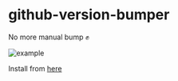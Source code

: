 # github-version-bumper

No more manual bump ✊

![example](https://user-images.githubusercontent.com/24380446/233922144-9974e754-3904-4116-b8fe-4c6804730840.gif)

Install from [here](https://chrome.google.com/webstore/detail/github-release-tag-versio/cjbngogoeagagmjmkjjipamcggdcjmgc)

